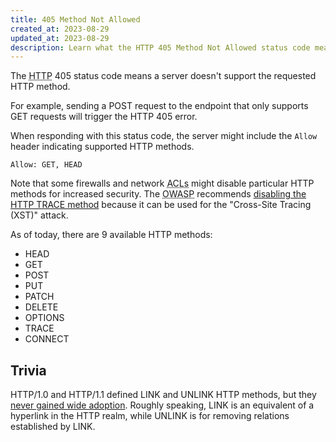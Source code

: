 ```yaml
---
title: 405 Method Not Allowed
created_at: 2023-08-29
updated_at: 2023-08-29
description: Learn what the HTTP 405 Method Not Allowed status code means and when it happens.
---
```


The <abbr title="Hypertext Transfer Protocol">HTTP</abbr> 405 status code means a server doesn't support the requested HTTP method.

For example, sending a POST request to the endpoint that only supports GET requests will trigger the HTTP 405 error.

When responding with this status code, the server might include the `Allow` header indicating supported HTTP methods.

    Allow: GET, HEAD

Note that some firewalls and network <abbr title="Access-control Lists">ACLs</abbr> might disable particular HTTP methods for increased security. The <abbr title="Open Web Application Security Project">OWASP</abbr> recommends <a href="https://owasp.org/www-community/attacks/Cross_Site_Tracing" target="_blank" rel="noopener">disabling the HTTP TRACE method</a> because it can be used for the "Cross-Site Tracing (XST)" attack.

As of today, there are 9 available HTTP methods:

* HEAD
* GET
* POST
* PUT
* PATCH
* DELETE
* OPTIONS
* TRACE
* CONNECT

## Trivia

HTTP/1.0 and HTTP/1.1 defined LINK and UNLINK HTTP methods, but they <a href="https://datatracker.ietf.org/doc/html/draft-snell-link-method-12" target="_blank" rel="noopener">never gained wide adoption</a>. Roughly speaking, LINK is an equivalent of a hyperlink in the HTTP realm, while UNLINK is for removing relations established by LINK.
